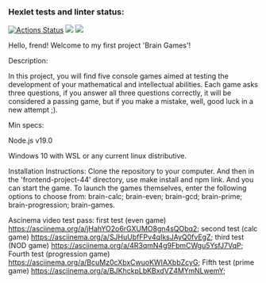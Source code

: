 ### Hexlet tests and linter status:

[![Actions Status](https://github.com/logos722/frontend-project-44/workflows/hexlet-check/badge.svg)](https://github.com/logos722/frontend-project-44/actions)
<a href="https://codeclimate.com/github/logos722/frontend-project-44/maintainability"><img src="https://api.codeclimate.com/v1/badges/af9c4d6793386ed3375c/maintainability" /></a>
<a href="https://codeclimate.com/github/logos722/frontend-project-44/test_coverage"><img src="https://api.codeclimate.com/v1/badges/af9c4d6793386ed3375c/test_coverage" /></a>

Hello, frend! Welcome to my first project 'Brain Games'!

Description:

In this project, you will find five console games aimed at testing the development of your mathematical and intellectual abilities. Each game asks three questions, if you answer all three questions correctly, it will be considered a passing game, but if you make a mistake, well, good luck in a new attempt ;).

Min specs:

Node.js v19.0

Windows 10 with WSL or any current linux distributive.

Installation Instructions:
Clone the repository to your computer. And then in the 'frontend-project-44' directory, use make install and npm link. And you can start the game. To launch the games themselves, enter the following options to choose from: brain-calc; brain-even; brain-gcd; brain-prime; brain-progression; brain-games.

Ascinema video test pass: first test (even game) https://asciinema.org/a/jHahYO2o6rGXUMO8gn4sQObq2; second test (calc game) https://asciinema.org/a/SJHuUbfFPv4qIksJAyQ0fvEgZ; third test (NOD game) https://asciinema.org/a/4R3qmN4g9FbmCWgu5YsfJ7VqP; Fourth test (progression game) https://asciinema.org/a/BcuMz0cXbxCwuoKWIAXbbZcyG; Fifth test (prime game) https://asciinema.org/a/BJKhckpLbKBxdVZ4MYmNLwemY;
